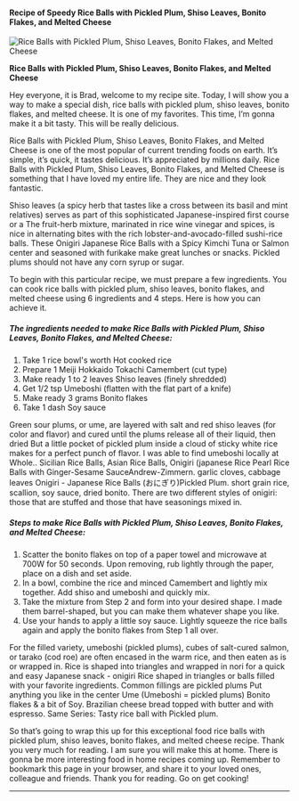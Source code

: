             

#### Recipe of Speedy Rice Balls with Pickled Plum, Shiso Leaves, Bonito Flakes, and Melted Cheese

![Rice Balls with Pickled Plum, Shiso Leaves, Bonito Flakes, and Melted Cheese](https://img-global.cpcdn.com/recipes/6576132464836608/751x532cq70/rice-balls-with-pickled-plum-shiso-leaves-bonito-flakes-and-melted-cheese-recipe-main-photo.jpg)

**Rice Balls with Pickled Plum, Shiso Leaves, Bonito Flakes, and Melted Cheese**

Hey everyone, it is Brad, welcome to my recipe site. Today, I will show you a way to make a special dish, rice balls with pickled plum, shiso leaves, bonito flakes, and melted cheese. It is one of my favorites. This time, I’m gonna make it a bit tasty. This will be really delicious.

Rice Balls with Pickled Plum, Shiso Leaves, Bonito Flakes, and Melted Cheese is one of the most popular of current trending foods on earth. It’s simple, it’s quick, it tastes delicious. It’s appreciated by millions daily. Rice Balls with Pickled Plum, Shiso Leaves, Bonito Flakes, and Melted Cheese is something that I have loved my entire life. They are nice and they look fantastic.

Shiso leaves (a spicy herb that tastes like a cross between its basil and mint relatives) serves as part of this sophisticated Japanese-inspired first course or a The fruit-herb mixture, marinated in rice wine vinegar and spices, is nice in alternating bites with the rich lobster-and-avocado-filled sushi-rice balls. These Onigiri Japanese Rice Balls with a Spicy Kimchi Tuna or Salmon center and seasoned with furikake make great lunches or snacks. Pickled plums should not have any corn syrup or sugar.

To begin with this particular recipe, we must prepare a few ingredients. You can cook rice balls with pickled plum, shiso leaves, bonito flakes, and melted cheese using 6 ingredients and 4 steps. Here is how you can achieve it.

##### The ingredients needed to make Rice Balls with Pickled Plum, Shiso Leaves, Bonito Flakes, and Melted Cheese:

1.  Take 1 rice bowl's worth Hot cooked rice
2.  Prepare 1 Meiji Hokkaido Tokachi Camembert (cut type)
3.  Make ready 1 to 2 leaves Shiso leaves (finely shredded)
4.  Get 1/2 tsp Umeboshi (flatten with the flat part of a knife)
5.  Make ready 3 grams Bonito flakes
6.  Take 1 dash Soy sauce

Green sour plums, or ume, are layered with salt and red shiso leaves (for color and flavor) and cured until the plums release all of their liquid, then dried But a little pocket of pickled plum inside a cloud of sticky white rice makes for a perfect punch of flavor. I was able to find umeboshi locally at Whole.. Sicilian Rice Balls, Asian Rice Balls, Onigiri (japanese Rice Pearl Rice Balls with Ginger-Sesame SauceAndrew-Zimmern. garlic cloves, cabbage leaves Onigiri - Japanese Rice Balls (おにぎり)Pickled Plum. short grain rice, scallion, soy sauce, dried bonito. There are two different styles of onigiri: those that are stuffed and those that have seasonings mixed in.

##### Steps to make Rice Balls with Pickled Plum, Shiso Leaves, Bonito Flakes, and Melted Cheese:

1.  Scatter the bonito flakes on top of a paper towel and microwave at 700W for 50 seconds. Upon removing, rub lightly through the paper, place on a dish and set aside.
2.  In a bowl, combine the rice and minced Camembert and lightly mix together. Add shiso and umeboshi and quickly mix.
3.  Take the mixture from Step 2 and form into your desired shape. I made them barrel-shaped, but you can make them whatever shape you like.
4.  Use your hands to apply a little soy sauce. Lightly squeeze the rice balls again and apply the bonito flakes from Step 1 all over.

For the filled variety, umeboshi (pickled plums), cubes of salt-cured salmon, or tarako (cod roe) are often encased in the warm rice, and then eaten as is or wrapped in. Rice is shaped into triangles and wrapped in nori for a quick and easy Japanese snack - onigiri Rice shaped in triangles or balls filled with your favorite ingredients. Common fillings are pickled plums Put anything you like in the center Ume (Umeboshi = pickled plums) Bonito flakes & a bit of Soy. Brazilian cheese bread topped with butter and with espresso. Same Series: Tasty rice ball with Pickled plum.

So that’s going to wrap this up for this exceptional food rice balls with pickled plum, shiso leaves, bonito flakes, and melted cheese recipe. Thank you very much for reading. I am sure you will make this at home. There is gonna be more interesting food in home recipes coming up. Remember to bookmark this page in your browser, and share it to your loved ones, colleague and friends. Thank you for reading. Go on get cooking!

* * *